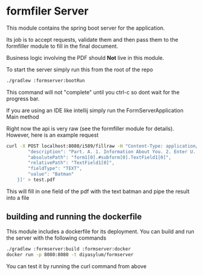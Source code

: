 # formfiler Server

This module contains the spring boot server for the application.

Its job is to accept requests, validate them and then pass them to the formfiller module to fill
in the final document.

Business logic involving the PDF should **Not** live in this module.

To start the server simply run this from the root of the repo

```bash
./gradlew :formserver:bootRun
```

This command will not "complete" until you ctrl-c so dont wait for the progress bar.

If you are using an IDE like intellij simply run the FormServerApplication Main method

Right now the api is very raw (see the formfiller module for details). However, here is an example request

```bash
curl -X POST localhost:8080/i589/fillraw -H "Content-Type: application/json" --data '[{
        "description": "Part. A. 1. Information About You. 2. Enter U. S. Social Security Number, if any.",
        "absolutePath": "form1[0].#subform[0].TextField1[0]",
        "relativePath": "TextField1[0]",
        "fieldType": "TEXT",
        "value": "Batman"
    }]' > test.pdf
```

This will fill in one field of the pdf with the text batman and pipe the result into a file

## building and running the dockerfile

This module includes a dockerfile for its deployment. You can build and run the server with the following commands

```bash
./gradlew :formserver:build :formserver:docker
docker run -p 8080:8080 -t diyasylum/formserver
```

You can test it by running the curl command from above